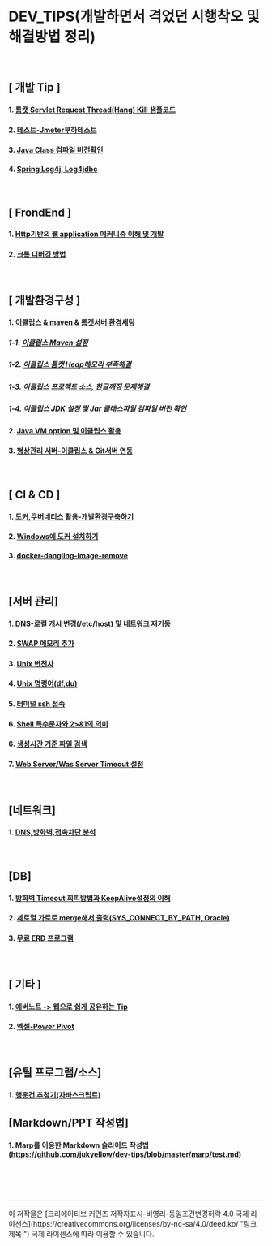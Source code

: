 # DEV_TIPS(개발하면서 격었던 시행착오 및 해결방법 정리)
<br>

## [ 개발 Tip ]

#### 1. [톰캣 Servlet Request Thread(Hang) Kill 샘플코드](https://github.com/jukyellow/dev-tips/blob/master/source/RestTomcatThreadKill.java)  
#### 2. [테스트-Jmeter부하테스트](https://github.com/jukyellow/dev-tips/blob/master/07_%ED%85%8C%EC%8A%A4%ED%8A%B8.md)
#### 3. [Java Class 컴파일 버전확인](https://github.com/jukyellow/dev-tips/blob/master/04_Java_VM_Option_%EC%9D%B4%ED%81%B4%EB%A6%BD%EC%8A%A4%ED%99%9C%EC%9A%A9.md#3-jar%ED%8C%8C%EC%9D%BC-class-%EC%BB%B4%ED%8C%8C%EC%9D%BC-%EB%B2%84%EC%A0%84%ED%99%95%EC%9D%B8)
#### 4. [Spring Log4j, Log4jdbc](https://github.com/jukyellow/dev-tips/blob/master/04_Java_VM_Option_%EC%9D%B4%ED%81%B4%EB%A6%BD%EC%8A%A4%ED%99%9C%EC%9A%A9.md#4-spring-log4j-logger-%EB%B0%8F-log4jdbc-%EC%A0%95%EB%A6%AC%EC%A4%91)

<br>

## [ FrondEnd ]

#### 1. [Http기반의 웹 application 메커니즘 이해 및 개발](https://github.com/jukyellow/Dev-Tips/blob/master/03.FrondEnd.md "Http기반의 웹 application 메커니즘 이해 및 개발")  

#### 2. [크롬 디버깅 방법](https://github.com/jukyellow/dev-tips/blob/master/03.FrondEnd.md) 


<br>

## [ 개발환경구성 ]

#### 1. [이클립스 & maven & 톰캣서버 환경세팅](https://github.com/jukyellow/DEV_TIPS/blob/master/01.%20%EC%9D%B4%ED%81%B4%EB%A6%BD%EC%8A%A4%20%26%20maven%20%26%20%ED%86%B0%EC%BA%A3%EC%84%9C%EB%B2%84%20%ED%99%98%EA%B2%BD%EC%84%B8%ED%8C%85.md "이클립스 & maven & 톰캣서버 환경세팅")
##### 1-1. [이클립스 Maven 설정](https://github.com/jukyellow/dev-tips/blob/master/01.%20%EC%9D%B4%ED%81%B4%EB%A6%BD%EC%8A%A4%20&%20maven%20&%20%ED%86%B0%EC%BA%A3%EC%84%9C%EB%B2%84%20%ED%99%98%EA%B2%BD%EC%84%B8%ED%8C%85.md#1maven-%EC%84%A4%EC%A0%95-00_%EC%9D%B4%ED%81%B4%EB%A6%BD%EC%8A%A4-maven%EC%84%A4%EC%A0%95%EC%8B%9C-%EC%B0%B8%EA%B3%A0%EC%82%AC%ED%95%AD)
##### 1-2. [이클립스 톰캣 Heap메모리 부족해결](https://github.com/jukyellow/dev-tips/blob/master/01.%20%EC%9D%B4%ED%81%B4%EB%A6%BD%EC%8A%A4%20%26%20maven%20%26%20%ED%86%B0%EC%BA%A3%EC%84%9C%EB%B2%84%20%ED%99%98%EA%B2%BD%EC%84%B8%ED%8C%85.md#2%ED%86%B0%EC%BA%A3%EC%84%A4%EC%A0%95)
##### 1-3. [이클립스 프로젝트 소스, 한글깨짐 문제해결](https://github.com/jukyellow/dev-tips/blob/master/01.%20%EC%9D%B4%ED%81%B4%EB%A6%BD%EC%8A%A4%20%26%20maven%20%26%20%ED%86%B0%EC%BA%A3%EC%84%9C%EB%B2%84%20%ED%99%98%EA%B2%BD%EC%84%B8%ED%8C%85.md#3-%ED%95%9C%EA%B8%80%EA%B9%A8%EC%A7%90-%EB%AC%B8%EC%A0%9C)
##### 1-4. [이클립스 JDK 설정 및 Jar 클래스파일 컴파일 버전 확인](https://github.com/jukyellow/dev-tips/blob/master/01.%20%EC%9D%B4%ED%81%B4%EB%A6%BD%EC%8A%A4%20&%20maven%20&%20%ED%86%B0%EC%BA%A3%EC%84%9C%EB%B2%84%20%ED%99%98%EA%B2%BD%EC%84%B8%ED%8C%85.md#4-%EC%9D%B4%ED%81%B4%EB%A6%BD%EC%8A%A4-jdk-%EC%84%A4%EC%A0%95-%EB%B0%8F-jar-class%ED%8C%8C%EC%9D%BC%EC%9D%98-%EC%BB%B4%ED%8C%8C%EC%9D%BC-%EB%B2%84%EC%A0%84%ED%99%95%EC%9D%B8)

#### 2. [Java VM option 및 이클립스 활용 ](https://github.com/jukyellow/dev-tips/blob/master/04_Java_VM_Option_%EC%9D%B4%ED%81%B4%EB%A6%BD%EC%8A%A4%ED%99%9C%EC%9A%A9.md)

#### 3. [형상관리 서버-이클립스 & Git서버 연동](https://github.com/jukyellow/dev-tips/blob/master/06_%ED%98%95%EC%83%81%EA%B4%80%EB%A6%AC.md)  


<br>  

## [ CI & CD ]

#### 1. [도커,쿠버네티스 활용-개발환경구축하기](https://github.com/jukyellow/DEV_TIPS/blob/master/02.%EB%8F%84%EC%BB%A4%2C%EC%BF%A0%EB%B2%84%EB%84%A4%ED%8B%B0%EC%8A%A4%20%ED%99%9C%EC%9A%A9.md "도커,쿠버네티스 활용")
#### 2. [Windows에 도커 설치하기](https://github.com/jukyellow/dev-tips/blob/master/02.%EB%8F%84%EC%BB%A4,%EC%BF%A0%EB%B2%84%EB%84%A4%ED%8B%B0%EC%8A%A4%20%ED%99%9C%EC%9A%A9.md#2-windows-10-home%EC%97%90-docker-for-desktopwin-10-pro%EC%9A%A9-%EC%84%A4%EC%B9%98%ED%95%98%EA%B8%B0)
#### 3. [docker-dangling-image-remove](https://github.com/jukyellow/dev-tips/blob/master/02.%EB%8F%84%EC%BB%A4,%EC%BF%A0%EB%B2%84%EB%84%A4%ED%8B%B0%EC%8A%A4%20%ED%99%9C%EC%9A%A9.md#3-docker-dangling-image-remove)
<br>

## [서버 관리]

#### 1. [DNS-로컬 캐시 변경(/etc/host) 및 네트워크 재기동](https://github.com/jukyellow/dev-tips/blob/master/05_%EC%84%9C%EB%B2%84(Unix%2C%EC%9A%B0%EB%B6%84%ED%8A%B8).md)
#### 2. [SWAP 메모리 추가](https://github.com/jukyellow/dev-tips/blob/master/05_%EC%84%9C%EB%B2%84(Unix%2C%EC%9A%B0%EB%B6%84%ED%8A%B8).md)
#### 3. [Unix 변천사](https://github.com/jukyellow/dev-tips/blob/master/05_%EC%84%9C%EB%B2%84(Unix%2C%EC%9A%B0%EB%B6%84%ED%8A%B8).md)
#### 4. [Unix 명령어(df,du)](https://github.com/jukyellow/dev-tips/blob/master/05_%EC%84%9C%EB%B2%84(Unix%2C%EC%9A%B0%EB%B6%84%ED%8A%B8).md)
#### 5. [터미널 ssh 접속](https://github.com/jukyellow/dev-tips/blob/master/05_%EC%84%9C%EB%B2%84(Unix%2C%EC%9A%B0%EB%B6%84%ED%8A%B8).md)
#### 6. [Shell 특수문자와 2>&1의 의미](https://github.com/jukyellow/dev-tips/blob/master/05_%EC%84%9C%EB%B2%84(Unix%2C%EC%9A%B0%EB%B6%84%ED%8A%B8).md#6-shell-%ED%8A%B9%EC%88%98%EB%AC%B8%EC%9E%90%EC%99%80-21%EC%9D%98-%EC%9D%98%EB%AF%B8)
#### 6. [생성시간 기준 파일 검색](https://github.com/jukyellow/dev-tips/blob/master/05_%EC%84%9C%EB%B2%84(Unix%2C%EC%9A%B0%EB%B6%84%ED%8A%B8).md#7-%ED%8C%8C%EC%9D%BC-%EC%83%9D%EC%84%B1%EC%8B%9C%EA%B0%84-%EA%B8%B0%EC%A4%80%EC%9C%BC%EB%A1%9C-%EC%B0%BE%EA%B8%B0%EC%82%AD%EC%A0%9C%ED%95%98%EA%B8%B0)  
#### 7. [Web Server/Was Server Timeout 설정](https://github.com/jukyellow/dev-tips/blob/master/05_%EC%84%9C%EB%B2%84(Unix,%EC%9A%B0%EB%B6%84%ED%8A%B8).md#8-%EC%9B%B9%EC%84%9C%EB%B2%84-%EC%84%A4%EC%A0%95sun-one%EA%B3%BC-was-timeout%EC%84%A4%EC%A0%95)  


<br>

## [네트워크]

#### 1. [DNS,방화벽,접속차단 분석](https://github.com/jukyellow/dev-tips/blob/master/08_Network.md)

<br>

## [DB]

#### 1. [방화벽 Timeout 회피방법과 KeepAlive설정의 이해](https://github.com/jukyellow/dev-tips/blob/master/09_db.md)
#### 2. [세로열 가로로 merge해서 출력(SYS_CONNECT_BY_PATH, Oracle)](https://github.com/jukyellow/dev-tips/blob/master/09_db.md#2-%EC%84%B8%EB%A1%9C%EC%97%B4-%EA%B0%80%EB%A1%9C%EB%A1%9C-merge%ED%95%B4%EC%84%9C-%EC%B6%9C%EB%A0%A5sys_connect_by_path-oracle)
#### 3. [무료 ERD 프로그램](https://github.com/jukyellow/dev-tips/blob/master/09_db.md#3-%EB%AC%B4%EB%A3%8C-erd-%ED%94%84%EB%A1%9C%EA%B7%B8%EB%9E%A8with-%EC%9D%B4%ED%81%B4%EB%A6%BD%EC%8A%A4)  


<br>

## [ 기타 ]

#### 1. [에버노트 -> 웹으로 쉽게 공유하는 Tip](https://github.com/jukyellow/DEV_TIPS/blob/master/00.%EC%97%90%EB%B2%84%EB%85%B8%ED%8A%B8%20-%3E%20%EC%9B%B9%EC%9C%BC%EB%A1%9C%20%EC%89%BD%EA%B2%8C%20%EA%B3%B5%EC%9C%A0%ED%95%98%EB%8A%94%20Tip.md "에버노트 -> 웹으로 쉽게 공유하는 Tip")
#### 2. [엑셀-Power Pivot](https://github.com/jukyellow/dev-tips/blob/master/99_etc_%EC%97%91%EC%85%80.md)

<br>

## [유틸 프로그램/소스]

#### 1. [행운건 추첨기(자바스크립트)](https://github.com/jukyellow/dev-tips/blob/master/source/javascript_extract_randnum.js)

## [Markdown/PPT 작성법]

#### 1. Marp를 이용한 Markdown 슬라이드 작성법(https://github.com/jukyellow/dev-tips/blob/master/marp/test.md)

<br>
<br>
<br>    
    
<hr>
이 저작물은 [크리에이티브 커먼즈 저작자표시-비영리-동일조건변경허락 4.0 국제 라이선스](https://creativecommons.org/licenses/by-nc-sa/4.0/deed.ko/ "링크 제목 ") 국제 라이센스에 따라 이용할 수 있습니다.
